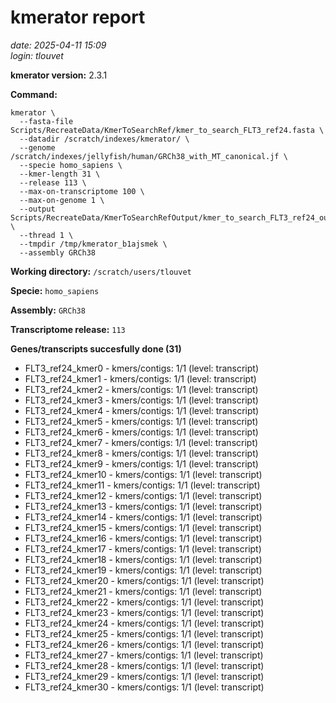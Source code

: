 # kmerator report
*date: 2025-04-11 15:09*  
*login: tlouvet*

**kmerator version:** 2.3.1

**Command:**

```
kmerator \
  --fasta-file Scripts/RecreateData/KmerToSearchRef/kmer_to_search_FLT3_ref24.fasta \
  --datadir /scratch/indexes/kmerator/ \
  --genome /scratch/indexes/jellyfish/human/GRCh38_with_MT_canonical.jf \
  --specie homo_sapiens \
  --kmer-length 31 \
  --release 113 \
  --max-on-transcriptome 100 \
  --max-on-genome 1 \
  --output Scripts/RecreateData/KmerToSearchRefOutput/kmer_to_search_FLT3_ref24_output \
  --thread 1 \
  --tmpdir /tmp/kmerator_b1ajsmek \
  --assembly GRCh38
```

**Working directory:** `/scratch/users/tlouvet`

**Specie:** `homo_sapiens`

**Assembly:** `GRCh38`

**Transcriptome release:** `113`

**Genes/transcripts succesfully done (31)**

- FLT3_ref24_kmer0 - kmers/contigs: 1/1 (level: transcript)
- FLT3_ref24_kmer1 - kmers/contigs: 1/1 (level: transcript)
- FLT3_ref24_kmer2 - kmers/contigs: 1/1 (level: transcript)
- FLT3_ref24_kmer3 - kmers/contigs: 1/1 (level: transcript)
- FLT3_ref24_kmer4 - kmers/contigs: 1/1 (level: transcript)
- FLT3_ref24_kmer5 - kmers/contigs: 1/1 (level: transcript)
- FLT3_ref24_kmer6 - kmers/contigs: 1/1 (level: transcript)
- FLT3_ref24_kmer7 - kmers/contigs: 1/1 (level: transcript)
- FLT3_ref24_kmer8 - kmers/contigs: 1/1 (level: transcript)
- FLT3_ref24_kmer9 - kmers/contigs: 1/1 (level: transcript)
- FLT3_ref24_kmer10 - kmers/contigs: 1/1 (level: transcript)
- FLT3_ref24_kmer11 - kmers/contigs: 1/1 (level: transcript)
- FLT3_ref24_kmer12 - kmers/contigs: 1/1 (level: transcript)
- FLT3_ref24_kmer13 - kmers/contigs: 1/1 (level: transcript)
- FLT3_ref24_kmer14 - kmers/contigs: 1/1 (level: transcript)
- FLT3_ref24_kmer15 - kmers/contigs: 1/1 (level: transcript)
- FLT3_ref24_kmer16 - kmers/contigs: 1/1 (level: transcript)
- FLT3_ref24_kmer17 - kmers/contigs: 1/1 (level: transcript)
- FLT3_ref24_kmer18 - kmers/contigs: 1/1 (level: transcript)
- FLT3_ref24_kmer19 - kmers/contigs: 1/1 (level: transcript)
- FLT3_ref24_kmer20 - kmers/contigs: 1/1 (level: transcript)
- FLT3_ref24_kmer21 - kmers/contigs: 1/1 (level: transcript)
- FLT3_ref24_kmer22 - kmers/contigs: 1/1 (level: transcript)
- FLT3_ref24_kmer23 - kmers/contigs: 1/1 (level: transcript)
- FLT3_ref24_kmer24 - kmers/contigs: 1/1 (level: transcript)
- FLT3_ref24_kmer25 - kmers/contigs: 1/1 (level: transcript)
- FLT3_ref24_kmer26 - kmers/contigs: 1/1 (level: transcript)
- FLT3_ref24_kmer27 - kmers/contigs: 1/1 (level: transcript)
- FLT3_ref24_kmer28 - kmers/contigs: 1/1 (level: transcript)
- FLT3_ref24_kmer29 - kmers/contigs: 1/1 (level: transcript)
- FLT3_ref24_kmer30 - kmers/contigs: 1/1 (level: transcript)
